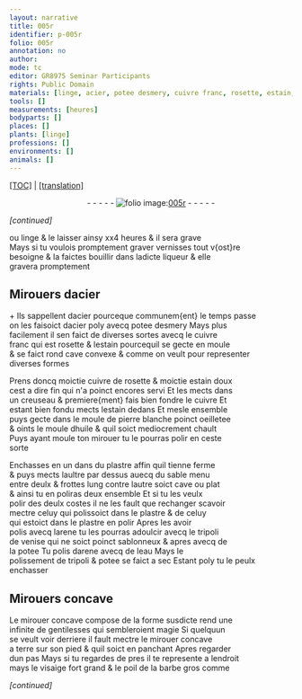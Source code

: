 ```yaml
---
layout: narrative
title: 005r
identifier: p-005r
folio: 005r
annotation: no
author:
mode: tc
editor: GR8975 Seminar Participants
rights: Public Domain
materials: [linge, acier, potee desmery, cuivre franc, rosette, estain, cuivre de rosette, cuivre, pierre, blanche, huile, plastre, sable, arene, tripoli, de venise, sablonneux, potee, eau]
tools: []
measurements: [heures]
bodyparts: []
places: []
plants: [linge]
professions: []
environments: []
animals: []
---
```


<p><a href="{{ site.baseurl }}/diplomatic/" target="_blank">[TOC]</a> | <a href="{{ site.baseurl }}/texts/p-005r_tl/ target="_blank"">[translation]</a></p><div class="folio" align="center">- - - - - <a href="http://gallica.bnf.fr/ark:/12148/btv1b10500001g/f15.image" target="_blank"><img src="https://cu-mkp.github.io/2017-workshop-edition/assets/photo-icon.png" alt="folio image: " style="display:inline-block; margin-bottom:-3px;"/>005r</a> - - - - - </div>  
 
*[continued]*
  
ou <span class="m"><span class="pa">linge</span></span> & le laisser ainsy xx4 <span class="ms"><span class="tmp">heures</span></span> & il sera grave<br/> Mays si tu voulois promptement graver vernisses tout v{ost}re<br/> besoigne & la faictes bouillir dans ladicte liqueur & elle<br/> gravera promptement
 
 
  

## Mirouers d<span class="m">acier</span>

 
\+ Ils sappellent d<span class="m">acier</span> pourceque communem{ent} le temps passe<br/> on les faisoict d<span class="m">acier</span> poly avecq <span class="m">potee desmery</span> Mays plus<br/> facilement il sen faict de diverses sortes avecq le <span class="m">cuivre<br/> franc</span> qui est <span class="m">rosette</span> & l<span class="m">estain</span> pourcequil se gecte en moule<br/> & se faict rond cave convexe & comme on veult pour representer<br/> diverses formes
 
Prens doncq moictie <span class="m">cuivre de rosette</span> & moictie <span class="m">estain</span> doux<br/> cest a dire fin qui n'a poinct encores servi Et les mects dans<br/> un creuseau & premiere{ment} fais bien fondre le <span class="m">cuivre</span> Et<br/> estant bien fondu mects l<span class="m">estain</span> dedans Et mesle ensemble<br/> puys gecte dans le moule de <span class="m">pierre</span> <span class="m">blanche</span> poinct oeilletee<br/> & oints le moule d<span class="m">huile</span> & quil soict mediocrement chault<br/> Puys ayant moule ton mirouer tu le pourras polir en ceste<br/> sorte
 
Enchasses en un dans du <span class="m">plastre</span> affin quil tienne ferme<br/> & puys mects laultre par dessus auecq du <span class="m">sable</span> menu<br/> entre deulx & frottes lung contre lautre soict cave ou plat<br/> & ainsi tu en poliras deux ensemble Et si tu les veulx<br/> polir des deulx costes il ne les fault que rechanger scavoir<br/> mectre celuy qui polissoict dans le <span class="m">plastre</span> & de celuy<br/> qui estoict dans le <span class="m">plastre</span> en polir Apres les avoir<br/> polis avecq l<span class="m">arene</span> tu les pourras adoulcir avecq le <span class="m">tripoli</span><br/> <span class="m">de venise</span> qui ne soict poinct <span class="m">sablonneux</span> & apres avecq de<br/> la <span class="m">potee</span> Tu polis d<span class="m">arene</span> avecq de l<span class="m">eau</span> Mays le<br/> polissement de <span class="m">tripoli</span> & <span class="m">potee</span> se faict a sec Estant poly tu le peulx enchasser
 
 
  

## Mirouers concave

 
Le mirouer concave compose de la forme susdicte rend une<br/> infinite de gentilesses qui sembleroient magie Si quelquun<br/> se veult voir derriere il fault mectre le mirouer concave<br/> a terre sur son pied & quil soict en panchant Apres regarder<br/> dun pas Mays si tu regardes de pres il te represente a lendroit<br/> mays le visaige fort grand & le poil de la barbe gros comme
 
*[continued]*
 
